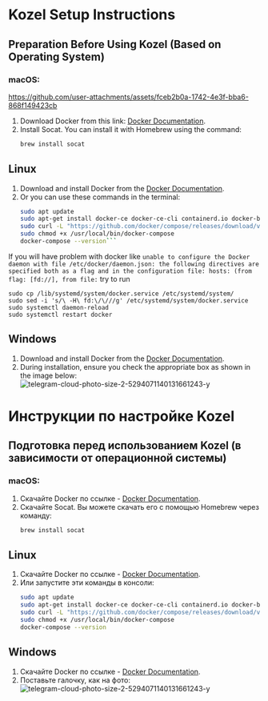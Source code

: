 # Kozel Setup Instructions

## Preparation Before Using Kozel (Based on Operating System)

### macOS:



https://github.com/user-attachments/assets/fceb2b0a-1742-4e3f-bba6-868f149423cb




1. Download Docker from this link: [Docker Documentation](https://docs.docker.com/desktop/setup/install/mac-install/).
2. Install Socat. You can install it with Homebrew using the command:
   ```bash
   brew install socat

## Linux

1. Download and install Docker from the [Docker Documentation](https://docs.docker.com/desktop/setup/install/linux/).
2. Or you can use these commands in the terminal:
   ```bash
   sudo apt update
   sudo apt-get install docker-ce docker-ce-cli containerd.io docker-buildx-plugin docker-compose-plugin
   sudo curl -L "https://github.com/docker/compose/releases/download/v2.29.4/docker-compose-$(uname -s)-$(uname -m)" -o /usr/local/bin/docker-compose
   sudo chmod +x /usr/local/bin/docker-compose
   docker-compose --version```

If you will have problem with docker like `unable to configure the Docker daemon with file /etc/docker/daemon.json: the following directives are specified both as a flag and in the configuration file: hosts: (from flag: [fd://], from file:`
try to run
```
sudo cp /lib/systemd/system/docker.service /etc/systemd/system/
sudo sed -i 's/\ -H\ fd:\/\///g' /etc/systemd/system/docker.service
sudo systemctl daemon-reload
sudo systemctl restart docker
```






## Windows

1. Download and install Docker from the [Docker Documentation](https://docs.docker.com/desktop/setup/install/windows-install/).
2. During installation, ensure you check the appropriate box as shown in the image below:
![telegram-cloud-photo-size-2-5294071140131661243-y](https://github.com/user-attachments/assets/1a37bfc6-3027-4dfb-944b-aa1be863ca4a)

# Инструкции по настройке Kozel

## Подготовка перед использованием Kozel (в зависимости от операционной системы)

### macOS:
1. Скачайте Docker по ссылке - [Docker Documentation](https://docs.docker.com/desktop/setup/install/mac-install/).
2. Скачайте Socat. Вы можете скачать его с помощью Homebrew через команду:
   ```bash
   brew install socat

## Linux

1. Скачайте Docker по ссылке - [Docker Documentation](https://docs.docker.com/desktop/setup/install/linux/).
2. Или запустите эти команды в консоли:
   ```bash
   sudo apt update
   sudo apt-get install docker-ce docker-ce-cli containerd.io docker-buildx-plugin docker-compose-plugin
   sudo curl -L "https://github.com/docker/compose/releases/download/v2.29.4/docker-compose-$(uname -s)-$(uname -m)" -o /usr/local/bin/docker-compose
   sudo chmod +x /usr/local/bin/docker-compose
   docker-compose --version

## Windows

1. Скачайте Docker по ссылке - [Docker Documentation](https://docs.docker.com/desktop/setup/install/windows-install/).
2. Поставьте галочку, как на фото:
![telegram-cloud-photo-size-2-5294071140131661243-y](https://github.com/user-attachments/assets/1a37bfc6-3027-4dfb-944b-aa1be863ca4a)


